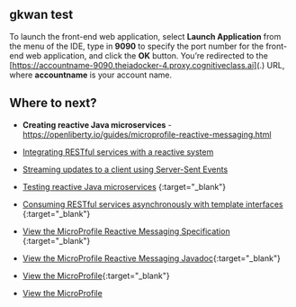 ## gkwan test

To launch the front-end web application, 
select **Launch Application** from the menu of the IDE, type in **9090** to specify the port number for the front-end web application, 
and click the **OK** button. You’re redirected to the [https://accountname-9090.theiadocker-4.proxy.cognitiveclass.ai](.) URL, 
where **accountname** is your account name.

## Where to next? 

- **Creating reactive Java microservices** - https://openliberty.io/guides/microprofile-reactive-messaging.html
- [Integrating RESTful services with a reactive system](https://openliberty.io/guides/microprofile-reactive-messaging-rest.html)
- [Streaming updates to a client using Server-Sent Events](https://openliberty.io/guides/reactive-messaging-sse.html)
- [Testing reactive Java microservices](https://openliberty.io/guides/reactive-service-testing.html) {:target="_blank"}
- [Consuming RESTful services asynchronously with template interfaces](https://openliberty.io/guides/microprofile-rest-client-async.html) {:target="_blank"}
- [View the MicroProfile Reactive Messaging Specification](https://download.eclipse.org/microprofile/microprofile-reactive-messaging-1.0/microprofile-reactive-messaging-spec.html) {:target="_blank"}

- [View the MicroProfile Reactive Messaging Javadoc](https://download.eclipse.org/microprofile/microprofile-reactive-messaging-1.0/apidocs/){:target="_blank"}

- [View the MicroProfile](https://openliberty.io/docs/latest/microprofile.html){:target="_blank"}

- <a href="https://openliberty.io/docs/latest/microprofile.html" target="_blank" rel="noopener">View the MicroProfile</a>
